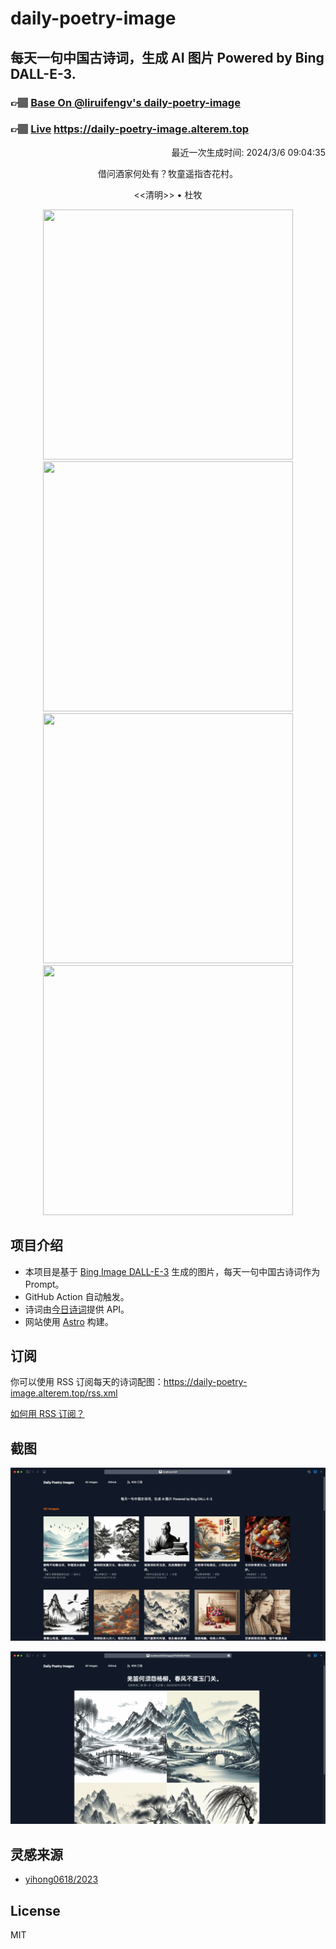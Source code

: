 
# daily-poetry-image

## 每天一句中国古诗词，生成 AI 图片 Powered by Bing DALL-E-3.

### 👉🏽 [Base On @liruifengv's daily-poetry-image](https://github.com/liruifengv/daily-poetry-image)

### 👉🏽 [Live](https://daily-poetry-image.alterem.top/) https://daily-poetry-image.alterem.top

<p align="right">
  最近一次生成时间: 2024/3/6 09:04:35
</p>
<p align="center">
借问酒家何处有？牧童遥指杏花村。
</p>
<p align="center">
<<清明>> • 杜牧
</p>
<p align="center">
<img src="https://tse1.mm.bing.net/th/id/OIG4.HhskkUkmIXVBccoVc5ap" height="400" width="400" />
<img src="https://tse2.mm.bing.net/th/id/OIG4.h1LkXunDsnYVK7dqYbH_" height="400" width="400" />
<img src="https://tse4.mm.bing.net/th/id/OIG4.cW9wIzt_krdeVTHhPdbN" height="400" width="400" />
<img src="https://tse2.mm.bing.net/th/id/OIG4.Gz5IL2aahsx30owrwzSw" height="400" width="400" />
</p>

## 项目介绍

-   本项目是基于 [Bing Image DALL-E-3](https://www.bing.com/images/create) 生成的图片，每天一句中国古诗词作为 Prompt。
-   GitHub Action 自动触发。
-   诗词由[今日诗词](https://www.jinrishici.com/)提供 API。
-   网站使用 [Astro](https://astro.build) 构建。

## 订阅

你可以使用 RSS 订阅每天的诗词配图：https://daily-poetry-image.alterem.top/rss.xml

[如何用 RSS 订阅？](https://zhuanlan.zhihu.com/p/55026716)

## 截图

![图片列表](./screenshots/Snipaste_2023-12-28_21-00-26.png)

![图片详情](./screenshots/Snipaste_2023-12-28_21-00-53.png)

## 灵感来源

-   [yihong0618/2023](https://github.com/yihong0618/2023)

## License

MIT
